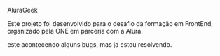 AluraGeek

Este projeto foi desenvolvido para o desafio da formação em FrontEnd, organizado pela ONE em parceria com a Alura.

este acontecendo alguns bugs, mas ja estou resolvendo.
